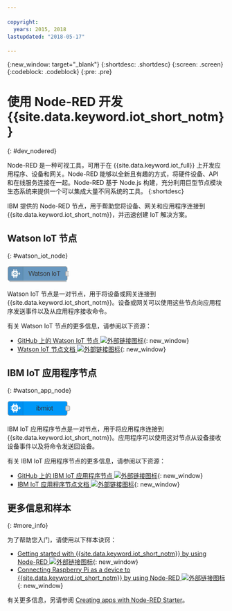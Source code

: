 ```yaml
---

copyright:
  years: 2015, 2018
lastupdated: "2018-05-17"

---
```


{:new_window: target="_blank"}
{:shortdesc: .shortdesc}
{:screen: .screen}
{:codeblock: .codeblock}
{:pre: .pre}

# 使用 Node-RED 开发 {{site.data.keyword.iot_short_notm}}
{: #dev_nodered}

Node-RED 是一种可视工具，可用于在 {{site.data.keyword.iot_full}} 上开发应用程序、设备和网关。Node-RED 能够以全新且有趣的方式，将硬件设备、API 和在线服务连接在一起。Node-RED 基于 Node.js 构建，充分利用巨型节点模块生态系统来提供一个可以集成大量不同系统的工具。
{:shortdesc}

IBM 提供的 Node-RED 节点，用于帮助您将设备、网关和应用程序连接到 {{site.data.keyword.iot_short_notm}}，并迅速创建 IoT 解决方案。


## Watson IoT 节点   
{: #watson_iot_node}  

![Watson IoT 节点图像](../images/node-red-watson.png "Watson IoT 节点图像")


Watson IoT 节点是一对节点，用于将设备或网关连接到 {{site.data.keyword.iot_short_notm}}。设备或网关可以使用这些节点向应用程序发送事件以及从应用程序接收命令。

有关 Watson IoT 节点的更多信息，请参阅以下资源：

- [GitHub 上的 Watson IoT 节点 ![外部链接图标](../../../icons/launch-glyph.svg "外部链接图标")](https://github.com/ibm-watson-iot/node-red-contrib-ibm-watson-iot){: new_window}
- [Watson IoT 节点文档 ![外部链接图标](../../../icons/launch-glyph.svg "外部链接图标")](https://www.npmjs.com/package/node-red-contrib-ibm-watson-iot){: new_window}


## IBM IoT 应用程序节点  
{: #watson_app_node}  


![IBM IoT 应用程序节点图像](../images/node-red-ibmiot.png "IBM IoT 应用程序节点图像")

IBM IoT 应用程序节点是一对节点，用于将应用程序连接到 {{site.data.keyword.iot_short_notm}}。应用程序可以使用这对节点从设备接收设备事件以及将命令发送回设备。

有关 IBM IoT 应用程序节点的更多信息，请参阅以下资源：

- [GitHub 上的 IBM IoT 应用程序节点 ![外部链接图标](../../../icons/launch-glyph.svg "外部链接图标")](https://github.com/ibm-watson-iot/node-red-contrib-scx-ibmiotapp){: new_window}
- [IBM IoT 应用程序节点文档 ![外部链接图标](../../../icons/launch-glyph.svg "外部链接图标")](http://flows.nodered.org/node/node-red-contrib-scx-ibmiotapp){: new_window}


## 更多信息和样本   
{: #more_info}


为了帮助您入门，请使用以下样本诀窍：
- [Getting started with {{site.data.keyword.iot_short_notm}} by using Node-RED ![外部链接图标](../../../icons/launch-glyph.svg "外部链接图标")](https://developer.ibm.com/recipes/tutorials/getting-started-with-watson-iot-platform-using-node-red/){: new_window}
- [Connecting Raspberry Pi as a device to {{site.data.keyword.iot_short_notm}} by using Node-RED ![外部链接图标](../../../icons/launch-glyph.svg "外部链接图标")](https://developer.ibm.com/recipes/tutorials/deploy-watson-iot-node-on-raspberry-pi/){: new_window}

有关更多信息，另请参阅 [Creating apps with Node-RED Starter](https://console.ng.bluemix.net/docs/starters/Node-RED/nodered.html#nodered)。
